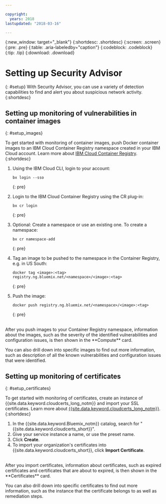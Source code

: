 ```yaml
---

copyright:
  years: 2018
lastupdated: "2018-03-16"

---
```


{:new_window: target="_blank"}
{:shortdesc: .shortdesc}
{:screen: .screen}
{:pre: .pre}
{:table: .aria-labeledby="caption"}
{:codeblock: .codeblock}
{:tip: .tip}
{:download: .download}

# Setting up Security Advisor
{: #setup}
With Security Advisor, you can use a variety of detection capabilities to find and alert you about suspicious network activity.
{:shortdesc}

## Setting up monitoring of vulnerabilities in container images
{: #setup_images}

To get started with monitoring of container images, push Docker container images to an IBM Cloud Container Registry namespace created in your IBM Cloud account.
Learn more about [IBM Cloud Container Registry](/docs/services/Registry/index.html#index).
{:shortdesc}

1. Using the IBM Cloud CLI, login to your account:

   ```
   bx login --sso
   ```
   {: pre}

2. Login to the IBM Cloud Container Registry using the CR plug-in:

   ```
   bx cr login
   ```
   {: pre}

3. Optional: Create a namespace or use an existing one. To create a namespace:

   ```
   bx cr namespace-add
   ```
   {: pre}

3. Tag an image to be pushed to the namespace in the Container Registry, e.g. in US South:

   ```
   docker tag <image>:<tag> registry.ng.bluemix.net/<namespace>/<image>:<tag>
   ```
   {: pre}

5. Push the image:

   ```
   docker push registry.ng.bluemix.net/<namespace>/<image>:<tag>
   ```
   {: pre}

<br/>
After you push images to your Container Registry namespace, information about the images, such as the severity of the identified vulnerabilities and configuration issues, is then shown in the **Compute** card.

You can also drill down into specific images to find out more information, such as description of all the known vulnerabilities and configuration issues that were identified.

## Setting up monitoring of certificates
{: #setup_certificates}

To get started with monitoring of certificates, create an instance of {{site.data.keyword.cloudcerts_long_notm}} and import your SSL certificates.
Learn more about [{{site.data.keyword.cloudcerts_long_notm}}](/docs/services/certificate-manager/index.html#gettingstarted).
{:shortdesc}

1. In the {{site.data.keyword.Bluemix_notm}} catalog, search for "{{site.data.keyword.cloudcerts_short}}".
2. Give your service instance a name, or use the preset name.
3. Click **Create**.
4. To import your organization's certificates into {{site.data.keyword.cloudcerts_short}}, click **Import Certificate**.

<br/>
After you import certificates, information about certificates, such as expired certificates and certificates that are about to expired, is then shown in the **Certificates** card.

You can also drill down into specific certificates to find out more information, such as the instance that the certificate belongs to as well as remediation steps.


